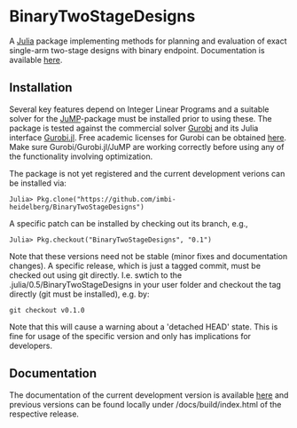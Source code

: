 # BinaryTwoStageDesigns

A [Julia](http://julialang.org) package implementing methods for planning and
evaluation of exact single-arm two-stage designs with binary
endpoint.
Documentation is available [here](https://imbi-heidelberg.github.io/BinaryTwoStageDesigns).

## Installation

Several key features depend on Integer Linear Programs and a suitable solver
for the [JuMP](https://github.com/JuliaOpt/JuMP.jl)-package must be installed
prior to using these.
The package is tested against the commercial solver
[Gurobi](http://www.gurobi.com/index) and its Julia interface
[Gurobi.jl](https://github.com/JuliaOpt/Gurobi.jl).
Free academic licenses for Gurobi can be obtained
[here](http://www.gurobi.com/academia/for-universities).
Make sure Gurobi/Gurobi.jl/JuMP are working correctly before using any of the
functionality involving optimization.

The package is not yet registered and the current development verions can be
installed via:

    Julia> Pkg.clone("https://github.com/imbi-heidelberg/BinaryTwoStageDesigns")

A specific patch can be installed by checking out its branch, e.g.,

    Julia> Pkg.checkout("BinaryTwoStageDesigns", "0.1")

Note that these versions need not be stable (minor fixes and documentation changes). A specific release, which is just a tagged commit, must be checked out using git directly. I.e. swtich to the .julia/0.5/BinaryTwoStageDesigns in your user folder and checkout the tag directly (git must be installed), e.g. by:

    git checkout v0.1.0

Note that this will cause a warning about a 'detached HEAD' state. This is
fine for usage of the specific version and only has implications for developers.



## Documentation

The documentation of the current development version is available
[here](https://imbi-heidelberg.github.io/BinaryTwoStageDesigns) and previous
versions can be found locally under /docs/build/index.html of the
respective release.
